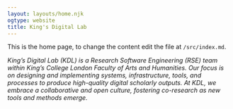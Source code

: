 ```yaml
---
layout: layouts/home.njk
ogtype: website
title: King's Digital Lab
---
```


This is the home page, to change the content edit the file at `/src/index.md`.

_King’s Digital Lab (KDL) is a Research Software Engineering (RSE) team within King’s College London
Faculty of Arts and Humanities. Our focus is on designing and implementing systems, infrastructure,
tools, and processes to produce high-quality digital scholarly outputs. At KDL, we embrace a
collaborative and open culture, fostering co-research as new tools and methods emerge._
